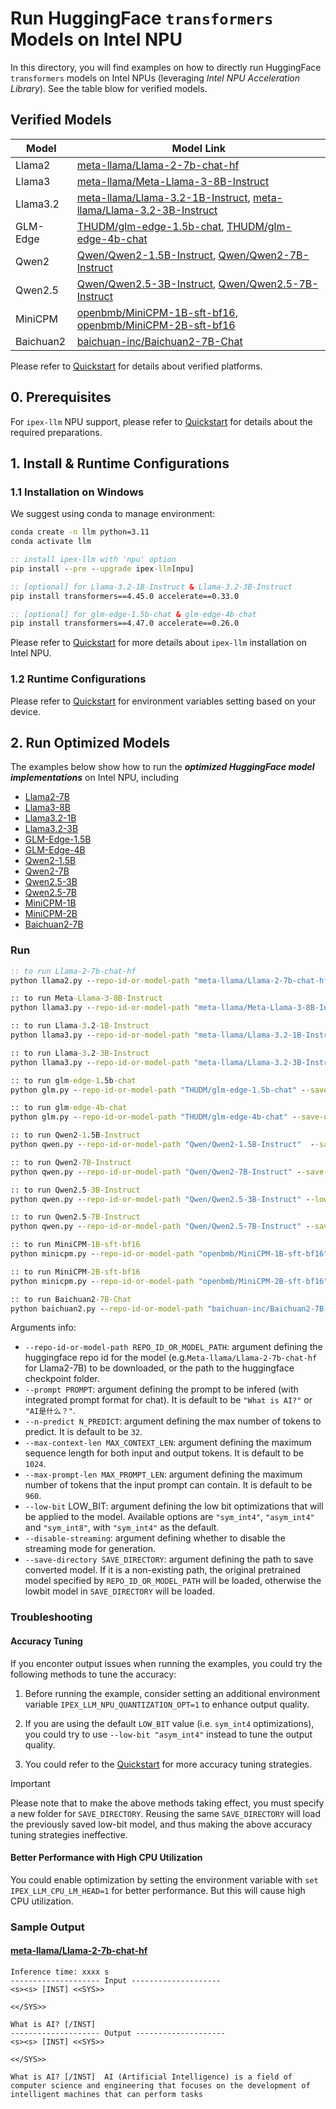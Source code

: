 # Run HuggingFace `transformers` Models on Intel NPU
In this directory, you will find examples on how to directly run HuggingFace `transformers` models on Intel NPUs (leveraging *Intel NPU Acceleration Library*). See the table blow for verified models.

## Verified Models

| Model      | Model Link                                                    |
|------------|----------------------------------------------------------------|
| Llama2 | [meta-llama/Llama-2-7b-chat-hf](https://huggingface.co/meta-llama/Llama-2-7b-chat-hf) |
| Llama3 | [meta-llama/Meta-Llama-3-8B-Instruct](https://huggingface.co/meta-llama/Meta-Llama-3-8B-Instruct) |
| Llama3.2 | [meta-llama/Llama-3.2-1B-Instruct](https://huggingface.co/meta-llama/Llama-3.2-1B-Instruct), [meta-llama/Llama-3.2-3B-Instruct](https://huggingface.co/meta-llama/Llama-3.2-3B-Instruct) |
| GLM-Edge | [THUDM/glm-edge-1.5b-chat](https://huggingface.co/THUDM/glm-edge-1.5b-chat), [THUDM/glm-edge-4b-chat](https://huggingface.co/THUDM/glm-edge-4b-chat) |
| Qwen2 | [Qwen/Qwen2-1.5B-Instruct](https://huggingface.co/Qwen/Qwen2-1.5B-Instruct), [Qwen/Qwen2-7B-Instruct](https://huggingface.co/Qwen/Qwen2-7B-Instruct) |
| Qwen2.5 | [Qwen/Qwen2.5-3B-Instruct](https://huggingface.co/Qwen/Qwen2.5-3B-Instruct), [Qwen/Qwen2.5-7B-Instruct](https://huggingface.co/Qwen/Qwen2.5-7B-Instruct) |
| MiniCPM | [openbmb/MiniCPM-1B-sft-bf16](https://huggingface.co/openbmb/MiniCPM-1B-sft-bf16), [openbmb/MiniCPM-2B-sft-bf16](https://huggingface.co/openbmb/MiniCPM-2B-sft-bf16) |
| Baichuan2 | [baichuan-inc/Baichuan2-7B-Chat](https://huggingface.co/baichuan-inc/Baichuan2-7B-Chat) |

Please refer to [Quickstart](../../../../../../docs/mddocs/Quickstart/npu_quickstart.md#python-api) for details about verified platforms.

## 0. Prerequisites
For `ipex-llm` NPU support, please refer to [Quickstart](../../../../../../docs/mddocs/Quickstart/npu_quickstart.md#install-prerequisites) for details about the required preparations.

## 1. Install & Runtime Configurations
### 1.1 Installation on Windows
We suggest using conda to manage environment:
```cmd
conda create -n llm python=3.11
conda activate llm

:: install ipex-llm with 'npu' option
pip install --pre --upgrade ipex-llm[npu]

:: [optional] for Llama-3.2-1B-Instruct & Llama-3.2-3B-Instruct
pip install transformers==4.45.0 accelerate==0.33.0

:: [optional] for glm-edge-1.5b-chat & glm-edge-4b-chat
pip install transformers==4.47.0 accelerate==0.26.0
```

Please refer to [Quickstart](../../../../../../docs/mddocs/Quickstart/npu_quickstart.md#install-ipex-llm-with-npu-support) for more details about `ipex-llm` installation on Intel NPU.

### 1.2 Runtime Configurations
Please refer to [Quickstart](../../../../../../docs/mddocs/Quickstart/npu_quickstart.md#runtime-configurations) for environment variables setting based on your device.

## 2. Run Optimized Models
The examples below show how to run the **_optimized HuggingFace model implementations_** on Intel NPU, including
- [Llama2-7B](./llama2.py)
- [Llama3-8B](./llama3.py)
- [Llama3.2-1B](./llama3.py)
- [Llama3.2-3B](./llama3.py)
- [GLM-Edge-1.5B](./glm.py)
- [GLM-Edge-4B](./glm.py)
- [Qwen2-1.5B](./qwen.py)
- [Qwen2-7B](./qwen.py)
- [Qwen2.5-3B](./qwen.py)
- [Qwen2.5-7B](./qwen.py)
- [MiniCPM-1B](./minicpm.py)
- [MiniCPM-2B](./minicpm.py)
- [Baichuan2-7B](./baichuan2.py)

### Run
```cmd
:: to run Llama-2-7b-chat-hf
python llama2.py --repo-id-or-model-path "meta-llama/Llama-2-7b-chat-hf" --save-directory <converted_model_path>

:: to run Meta-Llama-3-8B-Instruct
python llama3.py --repo-id-or-model-path "meta-llama/Meta-Llama-3-8B-Instruct" --save-directory <converted_model_path>

:: to run Llama-3.2-1B-Instruct
python llama3.py --repo-id-or-model-path "meta-llama/Llama-3.2-1B-Instruct" --save-directory <converted_model_path>

:: to run Llama-3.2-3B-Instruct
python llama3.py --repo-id-or-model-path "meta-llama/Llama-3.2-3B-Instruct" --save-directory <converted_model_path>

:: to run glm-edge-1.5b-chat
python glm.py --repo-id-or-model-path "THUDM/glm-edge-1.5b-chat" --save-directory <converted_model_path>

:: to run glm-edge-4b-chat
python glm.py --repo-id-or-model-path "THUDM/glm-edge-4b-chat" --save-directory <converted_model_path>

:: to run Qwen2-1.5B-Instruct
python qwen.py --repo-id-or-model-path "Qwen/Qwen2-1.5B-Instruct"  --save-directory <converted_model_path>

:: to run Qwen2-7B-Instruct
python qwen.py --repo-id-or-model-path "Qwen/Qwen2-7B-Instruct" --save-directory <converted_model_path>

:: to run Qwen2.5-3B-Instruct
python qwen.py --repo-id-or-model-path "Qwen/Qwen2.5-3B-Instruct" --low-bit sym_int8 --save-directory <converted_model_path>

:: to run Qwen2.5-7B-Instruct
python qwen.py --repo-id-or-model-path "Qwen/Qwen2.5-7B-Instruct" --save-directory <converted_model_path>

:: to run MiniCPM-1B-sft-bf16
python minicpm.py --repo-id-or-model-path "openbmb/MiniCPM-1B-sft-bf16" --save-directory <converted_model_path>

:: to run MiniCPM-2B-sft-bf16
python minicpm.py --repo-id-or-model-path "openbmb/MiniCPM-2B-sft-bf16" --save-directory <converted_model_path>

:: to run Baichuan2-7B-Chat
python baichuan2.py --repo-id-or-model-path "baichuan-inc/Baichuan2-7B-Chat" --save-directory <converted_model_path>
```

Arguments info:
- `--repo-id-or-model-path REPO_ID_OR_MODEL_PATH`: argument defining the huggingface repo id for the model (e.g.`Meta-llama/Llama-2-7b-chat-hf` for Llama2-7B) to be downloaded, or the path to the huggingface checkpoint folder.
- `--prompt PROMPT`: argument defining the prompt to be infered (with integrated prompt format for chat). It is default to be `"What is AI?"` or `"AI是什么？"`.
- `--n-predict N_PREDICT`: argument defining the max number of tokens to predict. It is default to be `32`.
- `--max-context-len MAX_CONTEXT_LEN`: argument defining the maximum sequence length for both input and output tokens. It is default to be `1024`.
- `--max-prompt-len MAX_PROMPT_LEN`: argument defining the maximum number of tokens that the input prompt can contain. It is default to be `960`.
- `--low-bit` LOW_BIT: argument defining the low bit optimizations that will be applied to the model. Available options are `"sym_int4"`, `"asym_int4"` and `"sym_int8"`, with `"sym_int4"` as the default.
- `--disable-streaming`: argument defining whether to disable the streaming mode for generation.
- `--save-directory SAVE_DIRECTORY`: argument defining the path to save converted model. If it is a non-existing path, the original pretrained model specified by `REPO_ID_OR_MODEL_PATH` will be loaded, otherwise the lowbit model in `SAVE_DIRECTORY` will be loaded.

### Troubleshooting

#### Accuracy Tuning
If you enconter output issues when running the examples, you could try the following methods to tune the accuracy:

1. Before running the example, consider setting an additional environment variable `IPEX_LLM_NPU_QUANTIZATION_OPT=1` to enhance output quality.

2. If you are using the default `LOW_BIT` value (i.e. `sym_int4` optimizations), you could try to use `--low-bit "asym_int4"` instead to tune the output quality.

3. You could refer to the [Quickstart](../../../../../../docs/mddocs/Quickstart/npu_quickstart.md#accuracy-tuning) for more accuracy tuning strategies.

> [!IMPORTANT]
> Please note that to make the above methods taking effect, you must specify a new folder for `SAVE_DIRECTORY`. Reusing the same `SAVE_DIRECTORY` will load the previously saved low-bit model, and thus making the above accuracy tuning strategies ineffective.

#### Better Performance with High CPU Utilization
You could enable optimization by setting the environment variable with `set IPEX_LLM_CPU_LM_HEAD=1` for better performance. But this will cause high CPU utilization.


### Sample Output
#### [meta-llama/Llama-2-7b-chat-hf](https://huggingface.co/meta-llama/Llama-2-7b-chat-hf)

```log
Inference time: xxxx s
-------------------- Input --------------------
<s><s> [INST] <<SYS>>

<</SYS>>

What is AI? [/INST]
-------------------- Output --------------------
<s><s> [INST] <<SYS>>

<</SYS>>

What is AI? [/INST]  AI (Artificial Intelligence) is a field of computer science and engineering that focuses on the development of intelligent machines that can perform tasks
```
